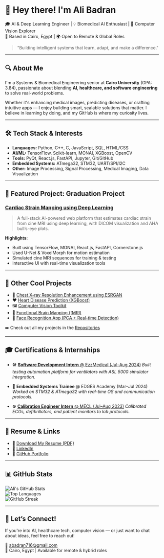 # 👋 Hey there! I'm Ali Badran

🎓 AI & Deep Learning Engineer | 💡 Biomedical AI Enthusiast | 🧠 Computer Vision Explorer  
📍 Based in Cairo, Egypt | 🌍 Open to Remote & Global Roles  
> "Building intelligent systems that learn, adapt, and make a difference."

---

## 🔍 About Me

I'm a Systems & Biomedical Engineering senior at **Cairo University** (GPA: 3.84), passionate about blending **AI, healthcare, and software engineering** to solve real-world problems.

Whether it's enhancing medical images, predicting diseases, or crafting intuitive apps — I enjoy building smart, scalable solutions that matter. I believe in learning by doing, and my GitHub is where my curiosity lives.

---

## 🛠️ Tech Stack & Interests

- **Languages:** Python, C++, C, JavaScript, SQL, HTML/CSS  
- **AI/ML:** TensorFlow, Scikit-learn, MONAI, XGBoost, OpenCV  
- **Tools:** PyQt, React.js, FastAPI, Jupyter, Git/GitHub  
- **Embedded Systems:** ATmega32, STM32, UART/SPI/I2C  
- **Other:** Image Processing, Signal Processing, Medical Imaging, Data Visualization

---

## 🚀 Featured Project: Graduation Project

### [ Cardiac Strain Mapping using Deep Learning](https://github.com/AliBadran716/Cardiac-Strain-Mapping-from-Cine-MRI-using-Deep-Learning)

> A full-stack AI-powered web platform that estimates cardiac strain from cine MRI using deep learning, with DICOM visualization and AHA bull’s-eye plots.

**Highlights:**
- Built using TensorFlow, MONAI, React.js, FastAPI, Cornerstone.js  
- Used U-Net & VoxelMorph for motion estimation  
- Simulated cine MRI sequences for training & testing  
- Interactive UI with real-time visualization tools

---

## 📂 Other Cool Projects

- 🧠 [Chest X-ray Resolution Enhancement using ESRGAN](https://github.com/AliBadran716/Super-Resolution-of-Medical-X-ray-Images-Using-ESRGANs)  
- ❤️ [Heart Disease Prediction (XGBoost)](https://github.com/AliBadran716/Heart_Disease_Prediction)  
- 🖼️ [Computer Vision Toolkit](https://github.com/AliBadran716/Image-Processing-Kit)  
- 🧬 [Functional Brain Mapping (fMRI)](https://github.com/AliBadran716/Investigating-Cognitive-Control-using-fMRI)  
- 👤 [Face Recognition App (PCA + Real-time Detection)](https://github.com/AliBadran716/Face-Recognition)

➡️ Check out all my projects in the [Repositories](https://github.com/AliBadran716?tab=repositories)

---

## 🎓 Certifications & Internships

- 🛠️ [**Software Development Intern** @ EzzMedical (Jul–Aug 2024)]([https://drive.google.com/file/d/your-certificate-id/view?usp=sharing](https://drive.google.com/file/d/1NhY-Mp8ZeF3T1wr6BPBntabLjJI83wcp/view?usp=sharing))  
  _Built testing automation platform for ventilators with ASL 5000 simulator integration._

- 🔌 **Embedded Systems Trainee** @ EDGES Academy (Mar–Jul 2024)  
  _Worked on STM32 & ATmega32 with real-time OS and communication protocols._

- ⚙️ [**Calibration Engineer Intern** @ MECL (Jul–Aug 2023)]([https://drive.google.com/file/d/your-certificate-id/view?usp=sharing](https://drive.google.com/file/d/1yCFhScMsN5hs3VjhiwTCl3Py_ckqlG5y/view?usp=drive_link))  
  _Calibrated ECGs, defibrillators, and patient monitors to lab protocols._

---

## 📄 Resume & Links

- 📄 [Download My Resume (PDF)](https://drive.google.com/file/d/1rXQfDCBUY18HyjZf4z4TBHEJeKXwD3MS/view?usp=sharing)
- 🔗 [LinkedIn](https://www.linkedin.com/in/ali-badran-716ali)
- 💼 [GitHub Portfolio](https://github.com/AliBadran716)

---

## 📊 GitHub Stats

![Ali's GitHub Stats](https://github-readme-stats.vercel.app/api?username=AliBadran716&show_icons=true&theme=radical)  
![Top Languages](https://github-readme-stats.vercel.app/api/top-langs/?username=AliBadran716&layout=compact&theme=radical)  
![GitHub Streak](https://streak-stats.demolab.com?user=AliBadran716&theme=radical&hide_border=false)

---

## 💬 Let’s Connect!

If you're into AI, healthcare tech, computer vision — or just want to chat about ideas, feel free to reach out!

📧 abadran716@gmail.com  
📍 Cairo, Egypt | Available for remote & hybrid roles
